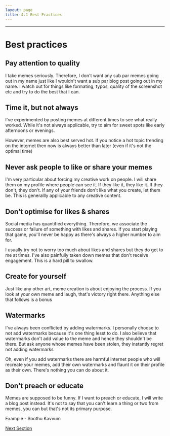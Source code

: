 ```yaml
---
layout: page
title: 4.1 Best Practices
---
```

---

# Best practices

## Pay attention to quality
I take memes seriously. Therefore, I don't want any sub par memes going out in my name just like I wouldn't want a sub par blog post going out in my name. I watch out for things like formating, typos, quality of the screenshot etc and try to do the best that I can.

## Time it, but not always
I've experimented by posting memes at different times to see what really worked. While it's not always applicable, try to aim for sweet spots like early afternoons or evenings.

However, memes are also best served hot. If you notice a hot topic trending on the internet then now is always better than later (even if it's not the optimal time)

## Never ask people to like or share your memes
I'm very particular about forcing my creative work on people. I will share them on my profile where people can see it. If they like it, they like it. If they don't, they don't. If any of your friends don't like what you create, let them be. This is generallly applicable to any creative content.

## Don't optimise for likes & shares
Social media has quantified everything. Therefore, we associate the success or failure of something with likes and shares. If you start playing that game, you'll never be happy as there's always a higher number to aim for.

I usually try not to worry too much about likes and shares but they do get to me at times. I've also painfully taken down memes that don't receive engagement. This is a hard pill to swallow.

## Create for yourself
Just like any other art, meme creation is about enjoying the process. If you look at your own meme and laugh, that's victory right there. Anything else that follows is a bonus

## Watermarks
I've always been conflicted by adding watermarks. I personally choose to not add watermarks because it's one thing lesst to do. I also believe that watermarks don't add value to the meme and hence they shouldn't be there. But ask anyone whose memes have been stolen, they instantly regret not adding watermarks

Oh, even if you add watermarks there are harmful internet people who will recreate your memes, add their own watermarks and flaunt it on their profile as their own. There's nothing you can do about it.

## Don't preach or educate
Memes are supposed to be funny. If I want to preach or educate, I will write a blog post instead. It's not to say that you can't learn a thing or two from memes, you can but that's not its primary purpose.

Example - Soothu Kavvum

<a href = '/42-meme-ethics/' class ='nav-button'> Next Section </a>
